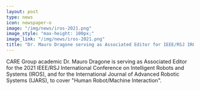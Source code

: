 ```yaml
---
layout: post
type: news
icon: newspaper-o
image: "/img/news/iros-2021.png"
image_style: "max-height: 100px;"
image_link: "/img/news/iros-2021.png"
title: "Dr. Mauro Dragone serving as Associated Editor for IEEE/RSJ IROS 2021"
---
```


 CARE Group academic Dr. Mauro Dragone is serving as Associated Editor for the 2021 IEEE/RSJ International Conference on Intelligent Robots and Systems (IROS), and for the International Journal of Advanced Robotic Systems (IJARS), to cover "Human Robot/Machine Interaction".